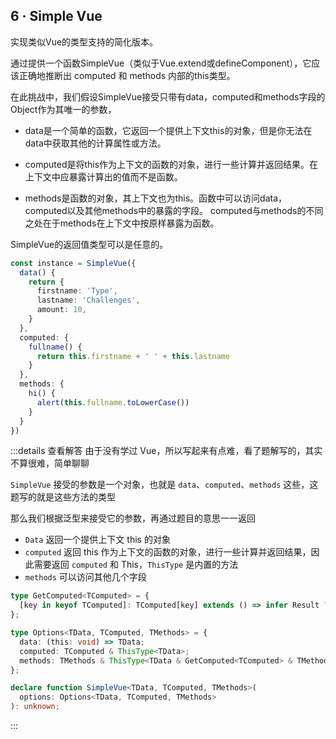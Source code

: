 ## 6 · Simple Vue

实现类似Vue的类型支持的简化版本。

通过提供一个函数SimpleVue（类似于Vue.extend或defineComponent），它应该正确地推断出 computed 和 methods 内部的this类型。

在此挑战中，我们假设SimpleVue接受只带有data，computed和methods字段的Object作为其唯一的参数，

- data是一个简单的函数，它返回一个提供上下文this的对象，但是你无法在data中获取其他的计算属性或方法。

- computed是将this作为上下文的函数的对象，进行一些计算并返回结果。在上下文中应暴露计算出的值而不是函数。

- methods是函数的对象，其上下文也为this。函数中可以访问data，computed以及其他methods中的暴露的字段。 computed与methods的不同之处在于methods在上下文中按原样暴露为函数。

SimpleVue的返回值类型可以是任意的。

```typescript
const instance = SimpleVue({
  data() {
    return {
      firstname: 'Type',
      lastname: 'Challenges',
      amount: 10,
    }
  },
  computed: {
    fullname() {
      return this.firstname + ' ' + this.lastname
    }
  },
  methods: {
    hi() {
      alert(this.fullname.toLowerCase())
    }
  }
})
```

:::details 查看解答
由于没有学过 Vue，所以写起来有点难，看了题解写的，其实不算很难，简单聊聊

`SimpleVue` 接受的参数是一个对象，也就是 `data`、`computed`、`methods` 这些，这题写的就是这些方法的类型

那么我们根据泛型来接受它的参数，再通过题目的意思一一返回

- `Data` 返回一个提供上下文 this 的对象
- `computed` 返回 this 作为上下文的函数的对象，进行一些计算并返回结果，因此需要返回 `computed` 和 This，`ThisType` 是内置的方法
- `methods` 可以访问其他几个字段

```ts
type GetComputed<TComputed> = {
  [key in keyof TComputed]: TComputed[key] extends () => infer Result ? Result : never;
};

type Options<TData, TComputed, TMethods> = {
  data: (this: void) => TData;
  computed: TComputed & ThisType<TData>;
  methods: TMethods & ThisType<TData & GetComputed<TComputed> & TMethods>;
};

declare function SimpleVue<TData, TComputed, TMethods>(
  options: Options<TData, TComputed, TMethods>
): unknown;

```

:::

